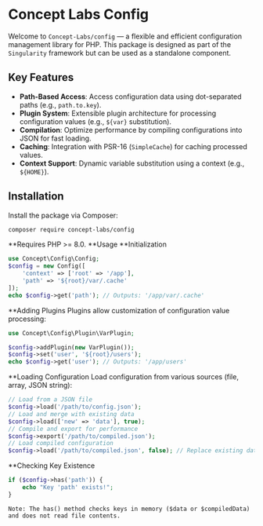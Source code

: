 # Concept Labs Config

Welcome to `Concept-Labs/config` — a flexible and efficient configuration management library for PHP. This package is designed as part of the `Singularity` framework but can be used as a standalone component.

## Key Features
- **Path-Based Access**: Access configuration data using dot-separated paths (e.g., `path.to.key`).
- **Plugin System**: Extensible plugin architecture for processing configuration values (e.g., `${var}` substitution).
- **Compilation**: Optimize performance by compiling configurations into JSON for fast loading.
- **Caching**: Integration with PSR-16 (`SimpleCache`) for caching processed values.
- **Context Support**: Dynamic variable substitution using a context (e.g., `${HOME}`).

## Installation
Install the package via Composer:

```bash
composer require concept-labs/config
```
**Requires PHP >= 8.0.
**Usage
**Initialization
```php
use Concept\Config\Config;
$config = new Config([
    'context' => ['root' => '/app'],
    'path' => '${root}/var/.cache'
]);
echo $config->get('path'); // Outputs: '/app/var/.cache'
```
**Adding Plugins
Plugins allow customization of configuration value processing:
```php
use Concept\Config\Plugin\VarPlugin;

$config->addPlugin(new VarPlugin());
$config->set('user', '${root}/users');
echo $config->get('user'); // Outputs: '/app/users'
```
**Loading Configuration
Load configuration from various sources (file, array, JSON string):
```php
// Load from a JSON file
$config->load('/path/to/config.json');
// Load and merge with existing data
$config->load(['new' => 'data'], true);
// Compile and export for performance
$config->export('/path/to/compiled.json');
// Load compiled configuration
$config->load('/path/to/compiled.json', false); // Replace existing data
```
**Checking Key Existence
```php
if ($config->has('path')) {
    echo "Key 'path' exists!";
}
```
`Note: The has() method checks keys in memory ($data or $compiledData) and does not read file contents.`
